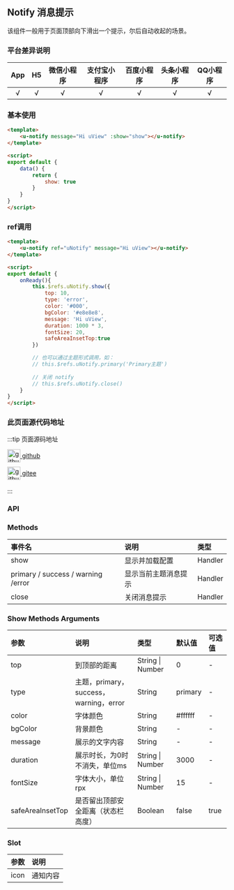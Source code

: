 ## Notify 消息提示 <to-api/>

<demo-model url="/pages/componentsB/notify/notify"></demo-model>


该组件一般用于页面顶部向下滑出一个提示，尔后自动收起的场景。

### 平台差异说明

|App|H5	|微信小程序	|支付宝小程序		|百度小程序	|头条小程序	|QQ小程序	|
|:-:|:-:|:-:		|:-:			|:-:		|:-:		|:-:		|
|√	|√	|√			|√				|√			|√			|√			|

### 基本使用

```html
<template>
	<u-notify message="Hi uView" :show="show"></u-notify>
</template>

<script>
export default {
    data() {
        return {
            show: true
        }
    }
}
</script>
```

### ref调用

```html
<template>
	<u-notify ref="uNotify" message="Hi uView"></u-notify>
</template>

<script>
export default {
    onReady(){
	    this.$refs.uNotify.show({
            top: 10,
            type: 'error',
            color: '#000',
            bgColor: '#e8e8e8',
            message: 'Hi uView',
            duration: 1000 * 3,
            fontSize: 20,
            safeAreaInsetTop:true
        })

        // 也可以通过主题形式调用，如：
        // this.$refs.uNotify.primary('Primary主题')
        
        // 关闭 notify
        // this.$refs.uNotify.close()
    }
}
</script>
```

### 此页面源代码地址

:::tip 页面源码地址
<br/>

<a href="https://github.com/umicro/uView2.0/blob/master/pages/componentsB/notify/notify.nvue" target="_blank" style="display: flex;align-items: center">
   <img height="30" src="https://vkceyugu.cdn.bspapp.com/VKCEYUGU-8f7e1d02-dcb1-46ba-90db-ae32fea44f22/4b2bf3e5-68ad-4a15-b0d1-00b7a5246eab.png" title="github" width="30"/>&nbsp;github
</a>

<a href="https://gitee.com/umicro/uView2.0/blob/master/pages/componentsB/notify/notify.nvue" target="_blank" style="display: flex;align-items: center;margin-top: 10px">
   <img height="30" src="https://vkceyugu.cdn.bspapp.com/VKCEYUGU-8f7e1d02-dcb1-46ba-90db-ae32fea44f22/0d0bc2dc-64e3-4ea1-a641-9c23d198e36d.png" title="github" width="30"/>&nbsp;gitee
</a>

<br/>
:::

### API

### Methods
| 事件名								| 说明					| 类型		|
| :-								| :-					| :-		|
| show								| 显示并加载配置			| Handler	|
| primary / success / warning /error| 显示当前主题消息提示	| Handler	|
| close								| 关闭消息提示			| Handler	|

### Show Methods Arguments

| 参数				| 说明									| 类型					| 默认值		| 可选值	|
| :-				| :-									| :-					| :-		| :-	|
| top				| 到顶部的距离							| String &#124; Number	| 0			| -		|
| type				| 主题，primary，success，warning，error	| String				| primary	| -		|
| color				| 字体颜色								| String				| #ffffff	| -		|
| bgColor			| 背景颜色								| String				| -			| -		|
| message			| 展示的文字内容							| String				| -			| -		|
| duration			| 展示时长，为0时不消失，单位ms			| String &#124; Number	| 3000		| -		|
| fontSize			| 字体大小，单位rpx						| String &#124; Number	| 15		| -		|
| safeAreaInsetTop	| 是否留出顶部安全距离（状态栏高度）		| Boolean				| false		| true	|


### Slot

| 参数	| 说明		|
| :-	| :-		|
| icon	| 通知内容	|
